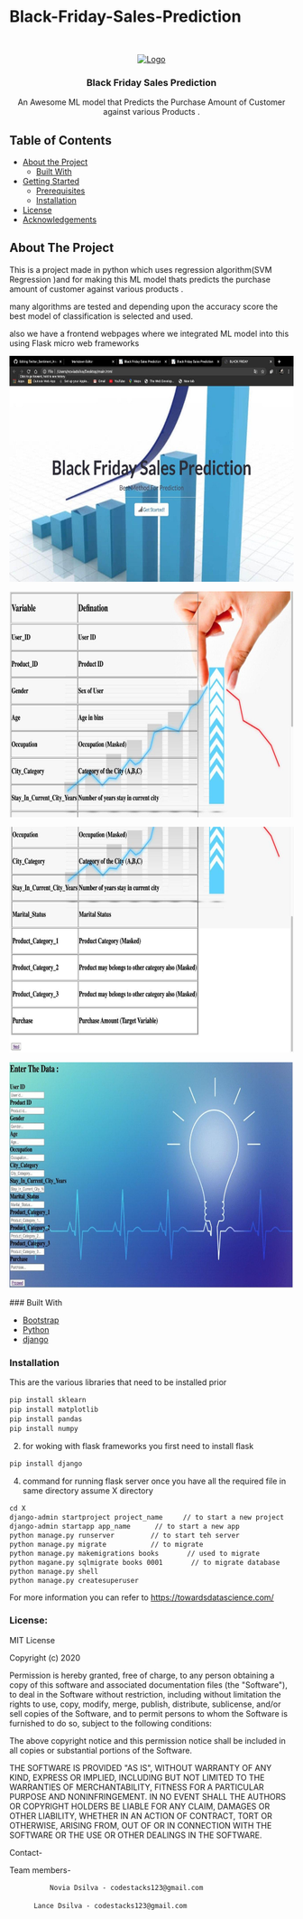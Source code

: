 # Black-Friday-Sales-Prediction
<!-- PROJECT LOGO -->
<br />
<p align="center">
  <a href="">
    <img src="https://www.aircargonews.net/wp-content/uploads/pics/Data-Rising-2_04.jpg" alt="Logo" width="80" height="80">
  </a>

  <h3 align="center">Black Friday Sales Prediction</h3>

  <p align="center">
    An Awesome ML model that Predicts the Purchase Amount of Customer against various Products .
    <br />

  </p>
</p>



<!-- TABLE OF CONTENTS -->
## Table of Contents

* [About the Project](#about-the-project)
  * [Built With](#built-with)
* [Getting Started](#getting-started)
  * [Prerequisites](#prerequisites)
  * [Installation](#installation)
* [License](#license)
* [Acknowledgements](#acknowledgements)



<!-- ABOUT THE PROJECT -->
## About The Project

This is a project made in python which uses regression algorithm(SVM Regression )and for making this ML model thats predicts  the  purchase amount of customer against various products .

many algorithms are tested and depending upon the accuracy score the best model of classification is selected and used. 

also we have a frontend webpages where we integrated ML model into this using Flask micro web frameworks

<p align="center">
  <a href="">
    <img src="https://github.com/Novia-2018/Black-Friday-Sales-Prediction/blob/master/screenshots/photo_2020-06-11_13-21-35.jpg?raw=true" alt="Logo" width="800" height="400">
    </a></p>


<p align="center">
  <a href="">
    <img src="https://github.com/Novia-2018/Black-Friday-Sales-Prediction/blob/master/screenshots/photo_2020-06-11_13-21-28.jpg?raw=true" alt="Logo" width="800" height="400">
    </a></p>

<p align="center">
  <a href="">
    <img src="https://github.com/Novia-2018/Black-Friday-Sales-Prediction/blob/master/screenshots/photo_2020-06-11_13-21-39.jpg?raw=true" alt="Logo" width="800" height="400">
    </a></p>

<p align="center">
  <a href="">
    <img src="https://github.com/Novia-2018/Black-Friday-Sales-Prediction/blob/master/screenshots/photo_2020-06-11_13-21-44.jpg?raw=true" alt="Logo" width="800" height="400">
    </a></p>
### Built With

* [Bootstrap](https://getbootstrap.com)
* [Python](https://docs.python.org/3/m)
* [django](https://docs.djangoproject.com/en/3.0/)


### Installation

This are the various libraries that need to be installed prior
```sh
pip install sklearn
pip install matplotlib
pip install pandas
pip install numpy

```
2. for woking with flask frameworks you  first need to install flask
```sh
pip install django
```
4. command for running flask server once you have all the required file in same directory assume X directory 
```JS
cd X
django-admin startproject project_name     // to start a new project
django-admin startapp app_name      // to start a new app 
python manage.py runserver         // to start teh server
python manage.py migrate           // to migrate 
python manage.py makemigrations books       // used to migrate 
python magane.py sqlmigrate books 0001       // to migrate database
python manage.py shell
python manage.py createsuperuser
```



 
 For more information you can refer to https://towardsdatascience.com/
 
 
 


### License:

MIT License

Copyright (c) 2020

Permission is hereby granted, free of charge, to any person obtaining a copy
of this software and associated documentation files (the "Software"), to deal
in the Software without restriction, including without limitation the rights
to use, copy, modify, merge, publish, distribute, sublicense, and/or sell
copies of the Software, and to permit persons to whom the Software is
furnished to do so, subject to the following conditions:

The above copyright notice and this permission notice shall be included in all
copies or substantial portions of the Software.

THE SOFTWARE IS PROVIDED "AS IS", WITHOUT WARRANTY OF ANY KIND, EXPRESS OR
IMPLIED, INCLUDING BUT NOT LIMITED TO THE WARRANTIES OF MERCHANTABILITY,
FITNESS FOR A PARTICULAR PURPOSE AND NONINFRINGEMENT. IN NO EVENT SHALL THE
AUTHORS OR COPYRIGHT HOLDERS BE LIABLE FOR ANY CLAIM, DAMAGES OR OTHER
LIABILITY, WHETHER IN AN ACTION OF CONTRACT, TORT OR OTHERWISE, ARISING FROM,
OUT OF OR IN CONNECTION WITH THE SOFTWARE OR THE USE OR OTHER DEALINGS IN THE
SOFTWARE.

Contact-

Team members- 

			  
             
	      
              Novia Dsilva - codestacks123@gmail.com
	      
	      Lance Dsilva - codestacks123@gmail.com
